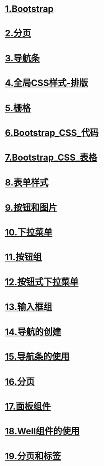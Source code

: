 # [1.Bootstrap](https://411426414.github.io/Bootstrap/)

# [2.分页](https://411426414.github.io/Bootstrap/2.分页.html)

# [3.导航条](https://411426414.github.io/Bootstrap/3.nav.html)

# [4.全局CSS样式-排版](https://411426414.github.io/Bootstrap/4.CSS_demo.html)

# [5.栅格](https://411426414.github.io/Bootstrap/5.Bootstrap_CSS_栅格.html)

# [6.Bootstrap_CSS_代码](https://411426414.github.io/Bootstrap/6.Bootstrap_CSS_代码.html)

# [7.Bootstrap_CSS_表格](https://411426414.github.io/Bootstrap/7.Bootstrap_CSS_表格.html)

# [8.表单样式](https://411426414.github.io/Bootstrap/8.表单样式.html)

# [9.按钮和图片](https://411426414.github.io/Bootstrap/9.按钮和图片.html)

# [10.下拉菜单](https://411426414.github.io/Bootstrap/10.下拉菜单.html)

# [11.按钮组](https://411426414.github.io/Bootstrap/11.按钮组.html)

# [12.按钮式下拉菜单](https://411426414.github.io/Bootstrap/12.按钮式下拉菜单.html)

# [13.输入框组](https://411426414.github.io/Bootstrap/13.输入框组.html)

# [14.导航的创建](https://411426414.github.io/Bootstrap/14.导航的创建.html)

# [15.导航条的使用](https://411426414.github.io/Bootstrap/15.导航条的使用.html)

# [16.分页](https://411426414.github.io/Bootstrap/16.分页.html)

# [17.面板组件](https://411426414.github.io/Bootstrap/17.面板组件.html)

# [18.Well组件的使用](https://411426414.github.io/Bootstrap/18.Well组件的使用.html)

# [19.分页和标签](https://411426414.github.io/Bootstrap/19.分页和标签.html)
